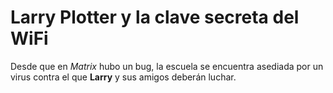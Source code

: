 # Larry Plotter y la clave secreta del WiFi

Desde que en *Matrix* hubo un bug, la escuela se encuentra asediada por un virus
contra el que **Larry** y sus amigos deberán luchar.
